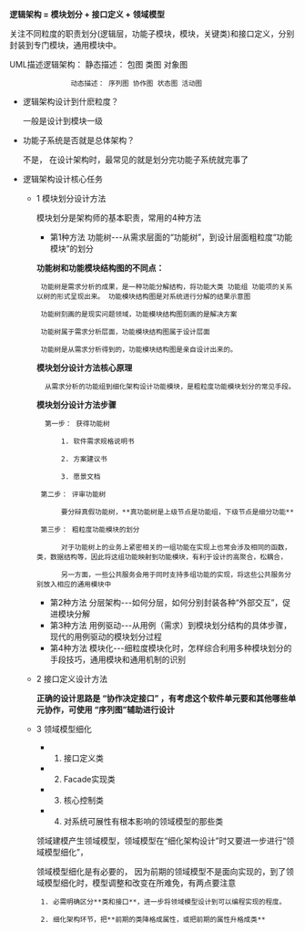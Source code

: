 **逻辑架构 = 模块划分 + 接口定义 + 领域模型**

关注不同粒度的职责划分(逻辑层，功能子模块，模块，关键类)和接口定义，分别封装到专门模块，通用模块中。

UML描述逻辑架构：   静态描述： 包图  类图  对象图

                   动态描述： 序列图 协作图 状态图 活动图
                   
* 逻辑架构设计到什麽粒度？
    
  一般是设计到模块一级
  
* 功能子系统是否就是总体架构？

  不是， 在设计架构时，最常见的就是划分完功能子系统就完事了

* 逻辑架构设计核心任务

  * 1  模块划分设计方法
  
       模块划分是架构师的基本职责，常用的4种方法
      
       * 第1种方法 功能树---从需求层面的“功能树”，到设计层面粗粒度“功能模块”的划分

       **功能树和功能模块结构图的不同点：**
      
         功能树是需求分析的成果，是一种功能分解结构，将功能大类 功能组 功能项的关系以树的形式呈现出来。 功能模块结构图是对系统进行分解的结果示意图
         
         功能树刻画的是现实问题领域，功能模块结构图刻画的是解决方案
         
         功能树属于需求分析层面，功能模块结构图属于设计层面
         
         功能树是从需求分析得到的，功能模块结构图是亲自设计出来的。
      
       **模块划分设计方法核心原理**
     
          从需求分析的功能组到细化架构设计功能模块，是粗粒度功能模块划分的常见手段。      
      
       **模块划分设计方法步骤**
      
          第一步： 获得功能树
      
              1. 软件需求规格说明书
              
              2. 方案建议书
              
              3. 愿景文档
              
         第二步： 评审功能树
      
              要分辩真假功能树，**真功能树是上级节点是功能组，下级节点是细分功能**
              
         第三步： 粗粒度功能模块的划分
      
              对于功能树上的业务上紧密相关的一组功能在实现上也常会涉及相同的函数，类，数据结构等，因此将这组功能映射到功能模块，有利于设计的高聚合，松耦合，
      
              另一方面，一些公共服务会用于同时支持多组功能的实现，将这些公共服务分别放入相应的通用模块中
      
      
      
      
      
      
       * 第2种方法 分层架构---如何分层，如何分别封装各种“外部交互”，促进模块分解
       * 第3种方法 用例驱动---从用例（需求）到模块划分结构的具体步骤，现代的用例驱动的模块划分过程
       * 第4种方法 模块化---细粒度模块化时，怎样综合利用多种模块划分的手段技巧，通用模块和通用机制的识别
    
    
  * 2  接口定义设计方法
  
     **正确的设计思路是 “协作决定接口” ，有考虑这个软件单元要和其他哪些单元协作，可使用 “序列图”辅助进行设计**
  
  * 3  领域模型细化
       * 1. 接口定义类
       * 2. Facade实现类
       * 3. 核心控制类
       * 4. 对系统可展性有根本影响的领域模型的那些类

       领域建模产生领域模型，领域模型在“细化架构设计”时又要进一步进行“领域模型细化”，  

       领域模型细化是有必要的， 因为前期的领域模型不是面向实现的，到了领域模型细化时，模型调整和改变在所难免，有两点要注意
    
         1. 必需明确区分**类和接口**，进一步将领域模型设计到可以编程实现的程度。
    
         2. 细化架构环节，把**前期的类降格成属性，或把前期的属性升格成类**

      
    
  
  
  
